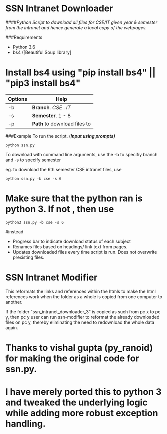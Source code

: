 # SSN Intranet Downloader
####*Python Script to download all files for CSE/IT  given year &amp;  semester from the intranet and hence generate a local copy of the webpages.* 

###Requirements
* Python 3.6
* bs4 ([Beautiful Soup library] 
# Install bs4 using "pip install bs4" || "pip3 install bs4"

Options | Help
--------|-----------
-b | **Branch**. *CSE* . *IT*
-s | **Semester**. 1 - 8
-p | **Path** to download files to

###Example 
To run the script. (***Input using prompts)***

	python ssn.py

To download with command line arguments, use the -b to specifiy branch and -s to specify semester

eg. to download the 6th semester CSE intranet files, use

	python ssn.py -b cse -s 6

# Make sure that the python ran is python 3. If not , then use 

	python3 ssn.py -b cse -s 6 

#instead 

- Progress bar to indicate download status of each subject 
- Renames files based on headings/ link text from pages.  
- Updates downloaded files every time script is run. Does not overwrite prexisting files.

# SSN Intranet Modifier

This reformats the links and references within the htmls to make the html references work when the folder as a whole is copied from one computer to another.

If the folder "ssn_intranet_downloader_3" is copied as such from pc x to pc y, then pc y user can run ssn-modifier to reformat the already downloaded files on pc y, thereby eliminating the need to redownload the whole data again.

# Thanks to vishal gupta (py_ranoid) for making the original code for ssn.py.
# I have merely ported this to python 3 and tweaked the underlying logic while adding more robust exception handling.
